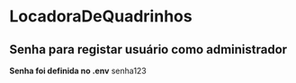 # LocadoraDeQuadrinhos

## Senha para registar usuário como administrador

**Senha foi definida no .env**
senha123
